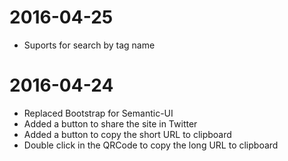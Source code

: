 2016-04-25
==========

  * Suports for search by tag name


2016-04-24
==========

  * Replaced Bootstrap for Semantic-UI
  * Added a button to share the site in Twitter
  * Added a button to copy the short URL to clipboard
  * Double click in the QRCode to copy the long URL to clipboard
